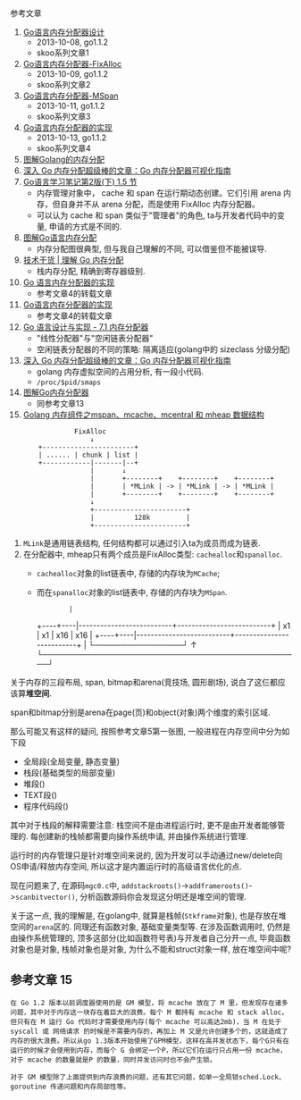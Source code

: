 参考文章

1. [Go语言内存分配器设计](http://skoo.me/go/2013/10/08/go-memory-manage-system-design)
    - 2013-10-08, go1.1.2
    - skoo系列文章1
2. [Go语言内存分配器-FixAlloc](http://skoo.me/go/2013/10/09/go-memory-manage-system-fixalloc)
    - 2013-10-09, go1.1.2
    - skoo系列文章2
3. [Go语言内存分配器-MSpan](http://skoo.me/go/2013/10/11/go-memory-manage-system-span)
    - 2013-10-11, go1.1.2
    - skoo系列文章3
4. [Go语言内存分配器的实现](http://skoo.me/go/2013/10/13/go-memory-manage-system-alloc)
    - 2013-10-13, go1.1.2
    - skoo系列文章4
5. [图解Golang的内存分配](https://blog.csdn.net/i6448038/article/details/91356580)
6. [深入 Go 内存分配超级棒的文章：Go 内存分配器可视化指南](https://www.toutiao.com/i6777555732402274830/)
7. [Go语言学习笔记第2版(下) 1.5 节]()
    - 内存管理对象中， cache 和 span 在运⾏期动态创建。它们引⽤ arena 内存，但⾃⾝并不从 arena 分配，⽽是使⽤ FixAlloc 内存分配器。
    - 可以认为 cache 和 span 类似于"管理者"的角色, ta与开发者代码中的变量, 申请的方式是不同的.
8. [图解Go语言内存分配](https://mp.weixin.qq.com/s/Hm8egXrdFr5c4-v--VFOtg)
    - 内存分配图很典型, 但与我自己理解的不同, 可以借鉴但不能被误导.
9. [技术干货 | 理解 Go 内存分配](https://cloud.tencent.com/developer/article/1861429)
    - 栈内存分配, 精确到寄存器级别.
10. [Go 语言内存分配器的实现](https://github.com/unknwon/gcblog/blob/master/content/05-go-memory-locator.md)
    - 参考文章4的转载文章
11. [Go语言内存分配器的实现](https://cloud.tencent.com/developer/article/1065363)
    - 参考文章4的转载文章
12. [Go 语言设计与实现 - 7.1 内存分配器](https://draveness.me/golang/docs/part3-runtime/ch07-memory/golang-memory-allocator/)
    - "线性分配器"与"空闲链表分配器"
    - 空闲链表分配器的不同的策略: 隔离适应(golang中的 sizeclass 分级分配)
13. [深入 Go 内存分配超级棒的文章：Go 内存分配器可视化指南](https://www.toutiao.com/i6777555732402274830/)
    - golang 内存虚拟空间的占用分析, 有一段小代码.
    - `/proc/$pid/smaps`
14. [图解Go内存分配器](https://tonybai.com/2020/02/20/a-visual-guide-to-golang-memory-allocator-from-ground-up/)
    - 同参考文章13
15. [Golang 内存组件之mspan、mcache、mcentral 和 mheap 数据结构](https://blog.haohtml.com/archives/29385)

```
                FixAlloc
                    ↓ 
       +-----------------------+ 
       | ...... | chunk | list |
       +------------|-------|--+ 
                    |       ↓
                    |       +--------+    +--------+    +--------+
                    |       | *MLink | -> | *MLink | -> | *MLink |
                    |       +--------+    +--------+    +--------+
                    ↓
                    +-----------------------+ 
                    |          128k         |
                    +-----------------------+ 
```

1. `MLink`是通用链表结构, 任何结构都可以通过引入ta为成员而成为链表. 
2. 在分配器中, mheap只有两个成员是FixAlloc类型: `cachealloc`和`spanalloc`. 
    - `cachealloc`对象的list链表中, 存储的内存块为`MCache`;
    - 而在`spanalloc`对象的list链表中, 存储的内存块为`MSpan`.

                  |
        +----+----|--------------------------+--------------------------+
        | x1 | x1 |            x16           |            x16           |
        +----+----|--------------------------+--------------------------+
           |   └────────────────┘                          ↑
           └───────────────────────────────────────────────┘


关于内存的三段布局, span, bitmap和arena(竞技场, 圆形剧场), 说白了这仨都应该算**堆空间**. 

span和bitmap分别是arena在page(页)和object(对象)两个维度的索引区域.

那么可能又有这样的疑问, 按照参考文章5第一张图, 一般进程在内存空间中分为如下段

- 全局段(全局变量, 静态变量)
- 栈段(基础类型的局部变量)
- 堆段()
- TEXT段()
- 程序代码段()

其中对于栈段的解释需要注意: 栈空间不是由进程运行时, 更不是由开发者能够管理的. 每创建新的栈帧都需要向操作系统申请, 并由操作系统进行管理.

运行时的内存管理只是针对堆空间来说的, 因为开发可以手动通过new/delete向OS申请/释放内存空间, 所以这才是内置运行时的高级语言优化的点.

现在问题来了, 在源码`mgc0.c`中, `addstackroots()`->`addframeroots()`->`scanbitvector()`, 分析函数源码你会发现这分明还是堆空间的管理. 

关于这一点, 我的理解是, 在golang中, 就算是栈帧(`Stkframe`对象), 也是存放在堆空间的`arena`区的. 同理还有函数对象, 基础变量类型等. 在涉及函数调用时, 仍然是由操作系统管理的, 顶多这部分(比如函数符号表)与开发者自己分开一点, 毕竟函数对象也是对象, 栈帧对象也是对象, 为什么不能和struct对象一样, 放在堆空间中呢?

## 参考文章 15

```
在 Go 1.2 版本以前调度器使用的是 GM 模型，将 mcache 放在了 M 里，但发现存在诸多问题，其中对于内存这一块存在着巨大的浪费。每个 M 都持有 mcache 和 stack alloc，但只有在 M 运行 Go 代码时才需要使用内存(每个 mcache 可以高达2mb)，当 M 在处于 syscall 或 网络请求 的时候是不需要内存的，再加上 M 又是允许创建多个的，这就造成了内存的很大浪费。所以从go 1.3版本开始使用了GPM模型，这样在高并发状态下，每个G只有在运行的时候才会使用到内存，而每个 G 会绑定一个P，所以它们在运行只占用一份 mcache，对于 mcache 的数量就是P 的数量，同时并发访问时也不会产生锁。

对于 GM 模型除了上面提供到内存浪费的问题，还有其它问题，如单一全局锁sched.Lock、goroutine 传递问题和内存局部性等。
```
